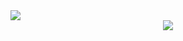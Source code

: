 <img src="https://komarev.com/ghpvc/?username=Tormund12-js&label=Profile%20views&color=7de27d&style=flat"> 
<div align="center">
    <a href="https://discord.com/users/852615345318395988" title="Discord Profile"><img src="https://cdn.discordapp.com/avatars/852615345318395988/990c091987a204878c16e43a6db762a8.webp?size=4096"></a>
</div>
